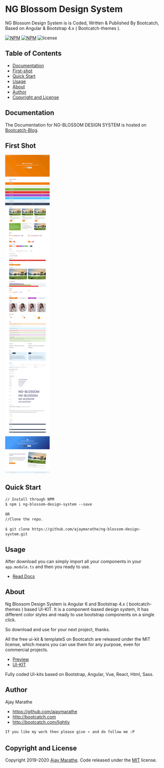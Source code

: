 # NG Blossom Design System
NG Blossom Design System is is Coded, Written & Published By Bootcatch, Based on Angular & Bootstrap 4.x ( Bootcatch-themes ).

[![NPM](https://img.shields.io/npm/v/ng-blossom-design-system.svg)](https://www.npmjs.com/package/ng-blossom-design-system)  [![NPM](https://img.shields.io/npm/dt/ng-blossom-design-system.svg)](https://www.npmjs.com/package/ng-blossom-design-system) 
![license](https://img.shields.io/badge/license-MIT-blue.svg)

## Table of Contents

* [Documentation](#documentation)
* [First-shot](#first-shot)
* [Quick Start](#quick-start)
* [Usage](#usage)
* [About](#about)
* [Author](#author)
* [Copyright and License](#copyright-and-license)

## Documentation
The Documentation for NG-BLOSSOM DESIGN SYSTEM is hosted on [Bootcatch-Blog](http://blog.bootcatch.com/post/angular-components-based-design-system-is-based-on-bootcatch-themes-and-angular).

## First Shot
[![card-blog](https://raw.githubusercontent.com/ajaymarathe/image-store/master/ng-uikit/ng-blossom.png)](http://preview.bootcatch.com/ng-blossom-design-system)

## Quick Start
```
// Install through NPM
$ npm i ng-blossom-design-system --save

OR
//Clone the repo.

$ git clone https://github.com/ajaymarathe/ng-blossom-design-system.git  
```

## Usage

After download you can simply import all your components in your `app.module.ts` and then you ready to use.
- [Read Docs](http://blog.bootcatch.com/post/angular-components-based-design-system-is-based-on-bootcatch-themes-and-angular)

## About

Ng Blossom Design System is Angular 6 and Bootstrap 4.x ( bootcatch-themes ) based UI-KIT. It is a component-based design system, It has different color styles and ready to use bootstrap components on a single click.

So download and use for your next project, thanks.

All the free ui-kit & templateS on Bootcatch are released under the MIT license, which means you can use them for any purpose, even for commercial projects.

* [Preview](http://preview.bootcatch.com/ng-blossom-design-system)
* [UI-KIT](http://bootcatch.com/ui_kits)

Fully coded UI-kits based on Bootstrap, Angular, Vue, React, Html, Sass.

## Author

Ajay Marathe

+ https://github.com/ajaymarathe
+ http://bootcatch.com
+ http://bootcatch.com/lightly
```
If you like my work then please give ⭐ and do follow me :P
```

## Copyright and License

Copyright 2019-2020 [Ajay Marathe](https://github.com/ajaymarathe). Code released under the [MIT](https://github.com/ajaymarathe/ng-blossom-design-system/blob/master/LICENSE) license.
